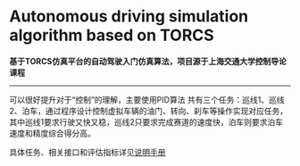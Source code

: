# Autonomous driving simulation algorithm based on TORCS
**基于TORCS仿真平台的自动驾驶入门仿真算法，项目源于上海交通大学控制导论课程**
****************
可以很好提升对于“控制”的理解，主要使用PID算法
共有三个任务：巡线1、巡线2、泊车，通过程序设计控制虚拟车辆的油门、转向、刹车等操作实现对应任务，  
其中巡线1要求行驶又快又稳，巡线2只要求完成赛道的速度快，泊车则要求泊车速度和精度综合得分高。    
    
具体任务、相关接口和评估指标详见[说明手册](https://cybertorcs.readthedocs.io/zh_CN/latest/task_patrolling/ "说明手册")    
